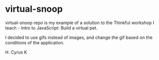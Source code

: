 # virtual-snoop

virtual-snoop repo is my example of a solution to the Thinkful workshop I teach - Intro to JavaScript: Build a virtual pet.

I decided to use gifs instead of images, and change the gif based on the conditions of the application.

H. Cyrus K
